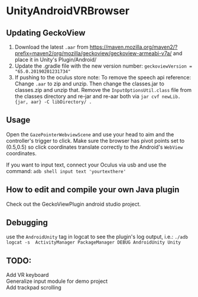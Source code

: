 # UnityAndroidVRBrowser

## Updating GeckoView  
1. Download the latest `.aar` from https://maven.mozilla.org/maven2/?prefix=maven2/org/mozilla/geckoview/geckoview-armeabi-v7a/ and place it in Unity's Plugin/Android/  
2. Update the .gradle file with the new version number: `geckoviewVersion = "65.0.20190201231734"`  
3. If pushing to the oculus store note: To remove the speech api reference: Change `.aar` to zip and unzip. Then change the classes.jar to classes.zip and unzip that. Remove the `InputOptionsUtil.class` file from the classes directory and re-jar and re-aar both via `jar cvf newLib.{jar, aar} -C libDirectory/ .`

## Usage
Open the `GazePointerWebviewScene` and use your head to aim and the controller's trigger to click. Make sure the browser has pivot points set to (0.5,0.5) so click coordinates translate correctly to the Android's `WebView` coordinates.

If you want to input text, connect your Oculus via usb and use the command: `adb shell input text 'yourtexthere'`

## How to edit and compile your own Java plugin
Check out the GeckoViewPlugin android studio project.

## Debugging
use the `AndroidUnity` tag in logcat to see the plugin's log output, i.e.:
`./adb logcat -s  ActivityManager PackageManager DEBUG AndroidUnity Unity` 

## TODO:
Add VR keyboard  
Generalize input module for demo project  
Add trackpad scrolling  




